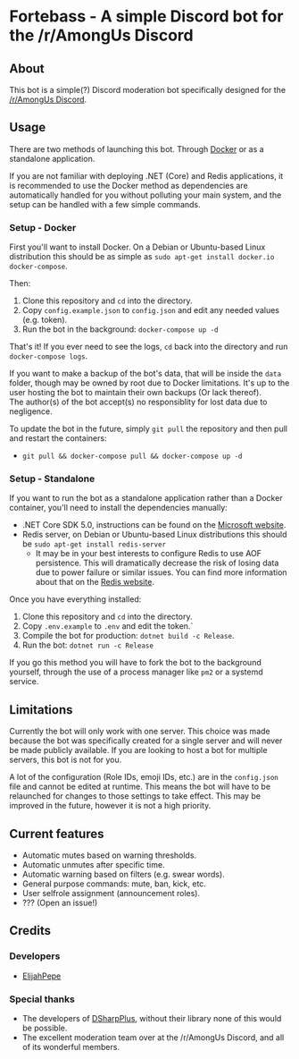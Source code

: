 # Fortebass - A simple Discord bot for the /r/AmongUs Discord

## About
This bot is a simple(?) Discord moderation bot specifically designed for the [/r/AmongUs Discord](http://discord.ramong.us/).  

## Usage
There are two methods of launching this bot. Through [Docker](https://www.docker.com/) or as a standalone application.

If you are not familiar with deploying .NET (Core) and Redis applications, it is recommended to use the Docker method as dependencies are automatically handled for you without polluting your main system, and the setup can be handled with a few simple commands.

### Setup - Docker
First you'll want to install Docker. On a Debian or Ubuntu-based Linux distribution this should be as simple as `sudo apt-get install docker.io docker-compose`.

Then:
1. Clone this repository and `cd` into the directory.
2. Copy `config.example.json` to `config.json` and edit any needed values (e.g. token).
3. Run the bot in the background: `docker-compose up -d`

That's it! If you ever need to see the logs, `cd` back into the directory and run `docker-compose logs`.

If you want to make a backup of the bot's data, that will be inside the `data` folder, though may be owned by root due to Docker limitations. It's up to the user hosting the bot to maintain their own backups (Or lack thereof).  
The author(s) of the bot accept(s) no responsiblity for lost data due to negligence.

To update the bot in the future, simply `git pull` the repository and then pull and restart the containers:
- `git pull && docker-compose pull && docker-compose up -d`

### Setup - Standalone
If you want to run the bot as a standalone application rather than a Docker container, you'll need to install the dependencies manually:
- .NET Core SDK 5.0, instructions can be found on the [Microsoft website](https://dotnet.microsoft.com/download?initial-os=linux).
- Redis server, on Debian or Ubuntu-based Linux distributions this should be `sudo apt-get install redis-server`
    - It may be in your best interests to configure Redis to use AOF persistence. This will dramatically decrease the risk of losing data due to power failure or similar issues. You can find more information about that on the [Redis website](https://redis.io/topics/persistence).

Once you have everything installed:
1. Clone this repository and `cd` into the directory.
2. Copy `.env.example` to `.env` and edit the token.`
3. Compile the bot for production: `dotnet build -c Release`.
3. Run the bot: `dotnet run -c Release`

If you go this method you will have to fork the bot to the background yourself, through the use of a process manager like `pm2` or a systemd service.

## Limitations
Currently the bot will only work with one server. This choice was made because the bot was specifically created for a single server and will never be made publicly available. If you are looking to host a bot for multiple servers, this bot is not for you.

A lot of the configuration (Role IDs, emoji IDs, etc.) are in the `config.json` file and cannot be edited at runtime. This means the bot will have to be relaunched for changes to those settings to take effect. This may be improved in the future, however it is not a high priority.

## Current features
- Automatic mutes based on warning thresholds.
- Automatic unmutes after specific time.
- Automatic warning based on filters (e.g. swear words).
- General purpose commands: mute, ban, kick, etc.
- User selfrole assignment (announcement roles).
- ??? (Open an issue!)

## Credits

### Developers
- [ElijahPepe](https://github.com/ElijahPepe)

### Special thanks
- The developers of [DSharpPlus](https://github.com/DSharpPlus/DSharpPlus), without their library none of this would be possible.
- The excellent moderation team over at the /r/AmongUs Discord, and all of its wonderful members.
